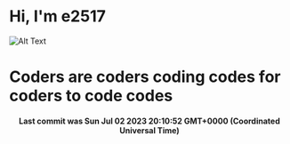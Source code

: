 # Hi, I'm e2517

![Alt Text](https://github.com/E2517/e2517/blob/master/images/background.gif)

# Coders are coders coding codes for coders to code codes

<h4 align="center">Last commit was Sun Jul 02 2023 20:10:52 GMT+0000 (Coordinated Universal Time)</h4>
